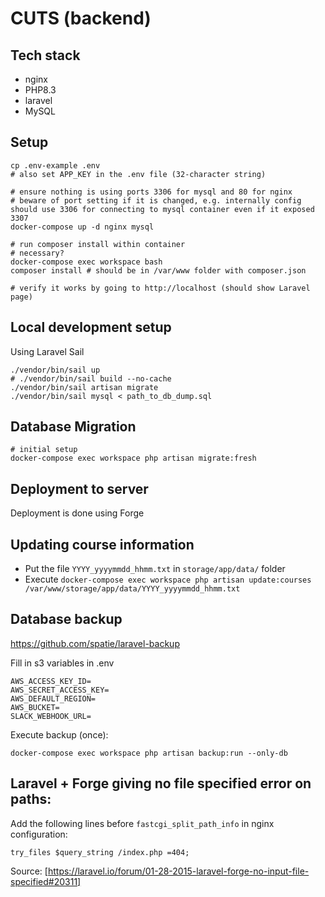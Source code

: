 # CUTS (backend)

## Tech stack

- nginx
- PHP8.3
- laravel
- MySQL

## Setup

```
cp .env-example .env
# also set APP_KEY in the .env file (32-character string)

# ensure nothing is using ports 3306 for mysql and 80 for nginx
# beware of port setting if it is changed, e.g. internally config should use 3306 for connecting to mysql container even if it exposed 3307
docker-compose up -d nginx mysql

# run composer install within container
# necessary?
docker-compose exec workspace bash
composer install # should be in /var/www folder with composer.json

# verify it works by going to http://localhost (should show Laravel page)
```

## Local development setup

Using Laravel Sail

```
./vendor/bin/sail up
# ./vendor/bin/sail build --no-cache
./vendor/bin/sail artisan migrate
./vendor/bin/sail mysql < path_to_db_dump.sql
```

## Database Migration

```
# initial setup
docker-compose exec workspace php artisan migrate:fresh
```

## Deployment to server

Deployment is done using Forge

## Updating course information

- Put the file `YYYY_yyyymmdd_hhmm.txt` in `storage/app/data/` folder
- Execute `docker-compose exec workspace php artisan update:courses /var/www/storage/app/data/YYYY_yyyymmdd_hhmm.txt`

## Database backup

https://github.com/spatie/laravel-backup

Fill in s3 variables in .env

```
AWS_ACCESS_KEY_ID=
AWS_SECRET_ACCESS_KEY=
AWS_DEFAULT_REGION=
AWS_BUCKET=
SLACK_WEBHOOK_URL=
```

Execute backup (once):

```
docker-compose exec workspace php artisan backup:run --only-db
```

## Laravel + Forge giving no file specified error on paths:

Add the following lines before `fastcgi_split_path_info` in nginx configuration:

```try_files $query_string /index.php =404;```

Source: [https://laravel.io/forum/01-28-2015-laravel-forge-no-input-file-specified#20311]
